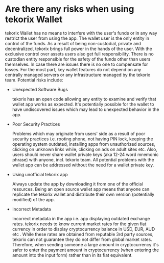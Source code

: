 # Are there any risks when using tekorix Wallet

tekorix Wallet has no means to interfere with the user's funds or in any way restrict the user from using the app. The wallet user is the only entity in control of the funds.
As a result of being non-custodial, private and decentralized, tekorix brings full power in the hands of the user. With the exclusive control over assets users also get full responsibility. There is no custodian entity responsible for the safety of the funds other than users themselves. In case there are issues there is no one to compensate for losses.
For the most part, key wallet features do not depend on any centrally managed servers or any infrastructure managed by the tekorix team.
Potential risks include:

- Unexpected Software Bugs

  tekorix has an open code allowing any entity to examine and verify that wallet app works as expected. It's potentially possible for the wallet to have undiscovered issues which may lead to unexpected behavior in the app.


- Poor Security Practices

  Problems which may originate from users' side as a result of poor security practices i.e. rooting phone, not having PIN lock, keeping the operating system outdated, installing apps from unauthorized sources, clicking on unknown links while, clicking on ads on adult sites etc. Also, users should never share wallet private keys (aka 12-24 word mnemonic phrase) with anyone, incl. tekorix team. All potential problems with the wallet app can be addressed without the need for a wallet private key.


- Using unofficial tekorix app

  Always update the app by downloading it from one of the official resources. Being an open source wallet app means that anyone can replicate the tekorix wallet and distribute their own version (potentially modified) of the app.


- Incorrect Metadata

  Incorrect metadata in the app i.e. app displaying outdated exchange rates. tekorix needs to know current market rates for the given fiat currency in order to display cryptocurrency balance in USD, EUR, AUD etc . While these rates are obtained from reputable 3rd party sources, tekorix can not guarantee they do not differ from global market rates. Therefore, when sending someone a large amount in cryptocurrency it's safer to enter the payment amount in cryptocurrency (when entering the amount into the input form) rather than in its fiat equivalent.
